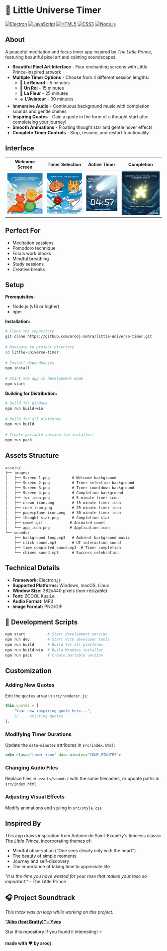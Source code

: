 # 🌟 Little Universe Timer


[![Electron](https://img.shields.io/badge/Electron-37.2.6-47848F?style=flat-square&logo=electron)](https://electronjs.org/)
[![JavaScript](https://img.shields.io/badge/JavaScript-F7DF1E?style=flat-square&logo=javascript&logoColor=black)](https://developer.mozilla.org/en-US/docs/Web/JavaScript)
[![HTML5](https://img.shields.io/badge/HTML5-E34F26?style=flat-square&logo=html5&logoColor=white)](https://developer.mozilla.org/en-US/docs/Web/HTML)
[![CSS3](https://img.shields.io/badge/CSS3-1572B6?style=flat-square&logo=css3&logoColor=white)](https://developer.mozilla.org/en-US/docs/Web/CSS)
[![Node.js](https://img.shields.io/badge/Node.js-43853D?style=flat-square&logo=node.js&logoColor=white)](https://nodejs.org/)

## About 
A peaceful meditation and focus timer app inspired by *The Little Prince*, featuring beautiful pixel art and calming soundscapes.

- **Beautiful Pixel Art Interface** - Four enchanting screens with Little Prince-inspired artwork
- **Multiple Timer Options** - Choose from 4 different session lengths:
  - 🦊 **Le Renard** - 5 minutes
  - 👑 **Un Roi** - 15 minutes  
  - 🌹 **La Fleur** - 25 minutes
  - ✈️ **L'Aviateur** - 30 minutes
- **Immersive Audio** - Continuous background music with completion sounds and gentle chimes
- **Inspiring Quotes** - Gain a quote in the form of a thought start after completeing your journey!
- **Smooth Animations** - Floating thought star and gentle hover effects
- **Complete Timer Controls** - Stop, resume, and restart functionality

## Interface

| Welcome Screen | Timer Selection | Active Timer | Completion |
|---|---|---|---|
| <img src="assets/screenshots/home.png" width="200"/> | <img src="assets/screenshots/selection.png" width="200"/> | <img src="assets/screenshots/timer.png" width="200"/> | <img src="assets/screenshots/completion.png" width="200"/> |
 

## Perfect For

- Meditation sessions
- Pomodoro technique
- Focus work blocks  
- Mindful breathing
- Study sessions
- Creative breaks

## Setup

**Prerequisites:**
- Node.js (v16 or higher)
- npm

**Installation:**
```bash
# Clone the repository
git clone https://github.com/arooj-zehra/little-universe-timer.git

# Navigate to project directory
cd little-universe-timer

# Install dependencies
npm install

# Start the app in development mode
npm start
```

**Building for Distribution:**
```bash
# Build for Windows
npm run build-win

# Build for all platforms
npm run build

# Create portable version (no installer)
npm run pack
```

## Assets Structure

```
assets/
├── images/
│   ├── Screen 1.png          # Welcome background
│   ├── Screen 2.png          # Timer selection background
│   ├── Screen 3.png          # Timer countdown background
│   ├── Screen 4.png          # Completion background
│   ├── fox icon.png          # 5-minute timer icon
│   ├── crown icon.png        # 15-minute timer icon
│   ├── rose icon.png         # 25-minute timer icon
│   ├── paperplane icon.png   # 30-minute timer icon
│   ├── thought star.png      # Completion star
│   ├── comet.gif            # Animated comet
│   └── app_icon.png         # Application icon
└── sounds/
    ├── background loop.mp3   # Ambient background music
    ├── click sound.mp3       # UI interaction sound
    ├── time completed sound.mp3  # Timer completion
    └── chimes sound.mp3      # Success celebration
```

## Technical Details

- **Framework:** Electron.js
- **Supported Platforms:** Windows, macOS, Linux
- **Window Size:** 362x440 pixels (non-resizable)
- **Font:** ZCOOL KuaiLe
- **Audio Format:** MP3
- **Image Format:** PNG/GIF

## 🔧 Development Scripts

```bash
npm start          # Start development version
npm run dev        # Start with developer tools
npm run build      # Build for all platforms
npm run build-win  # Build Windows installer
npm run pack       # Create portable version
```

## Customization

### Adding New Quotes
Edit the `quotes` array in `src/renderer.js`:
```javascript
this.quotes = [
    "Your new inspiring quote here...",
    // ... existing quotes
];
```

### Modifying Timer Durations  
Update the `data-minutes` attributes in `src/index.html`:
```html
<div class="timer-icon" data-minutes="YOUR_MINUTES">
```

### Changing Audio Files
Replace files in `assets/sounds/` with the same filenames, or update paths in `src/index.html`

### Adjusting Visual Effects
Modify animations and styling in `src/style.css`

## Inspired By

This app draws inspiration from Antoine de Saint-Exupéry's timeless classic *The Little Prince*, incorporating themes of:
- Mindful observation ("One sees clearly only with the heart")
- The beauty of simple moments
- Journey and self-discovery
- The importance of taking time to appreciate life

*"It is the time you have wasted for your rose that makes your rose so important."* - The Little Prince

## 🎧 Project Soundtrack
*This track was on loop while working on this project.*

**[“Aibo (feat Bratty)” – Yves](https://open.spotify.com/track/0hvGU0lbDt8SWfEx797LuJ?si=3fde2136083f473d)**

Star this repository if you found it interesting! ⭐

**made with ❤️ by arooj**
